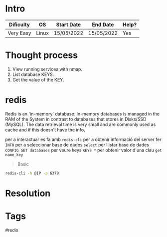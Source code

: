 # Intro
| Dificulty | OS | Start Date | End Date | Help? |
|---|---|---|---|---|
| Very Easy | Linux | 15/05/2022 | 15/05/2022 | Yes |


# Thought process
1. View running services with nmap.
2. List database KEYS.
3. Get the value of the KEY.


# redis
Redis is an 'in-memory' database. In-memory databases is managed in the RAM of the System in contrast to databases that stores in Disks/SSD (MySQL). 
The data retrieval time is very small and are commonly used as cache and if this doesn't have the info, 

per a interactuar es fa amb `redis-cli`
per a obtenir informació del server fer `INFO`
per a seleccionar base de dades `select`
per llistar base de dades `CONFIG GET databases`
per veure keys `KEYS *`
per obtenir valor d'una clau `get name_key`

> Basic
```bash
redis-cli -h @IP -p 6379
```


# Resolution

# Tags
#redis
